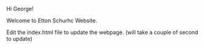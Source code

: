 Hi George! 

Welcome to Etton Schurhc Website. 

Edit the index.html file to update the webpage. (will take a couple of second to update)
